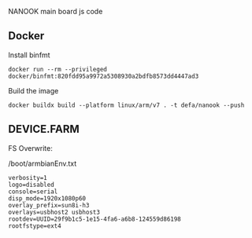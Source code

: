 NANOOK main board js code

## Docker

Install binfmt
```shell
docker run --rm --privileged docker/binfmt:820fdd95a9972a5308930a2bdfb8573dd4447ad3
```

Build the image
```shell
docker buildx build --platform linux/arm/v7 . -t defa/nanook --push
```

## DEVICE.FARM

FS Overwrite:

/boot/armbianEnv.txt
```
verbosity=1
logo=disabled
console=serial
disp_mode=1920x1080p60
overlay_prefix=sun8i-h3
overlays=usbhost2 usbhost3
rootdev=UUID=29f9b1c5-1e15-4fa6-a6b8-124559d86198
rootfstype=ext4
```
